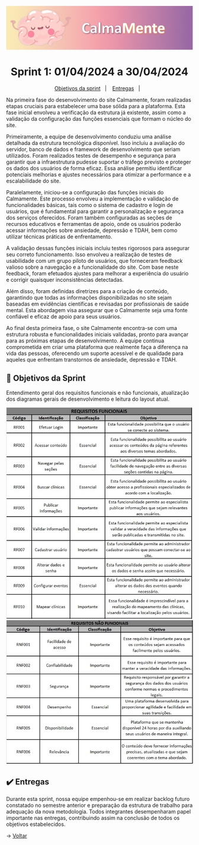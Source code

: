 <div align="center">
    
![banner](https://github.com/marcusvsbarros/projetoManufatura/blob/main/CalmaMente%20capa.jpeg)
</div>

<span id="topo">
<h1 align="center">Sprint 1: 01/04/2024 a 30/04/2024</h1>

<p align="center">
    <a href="#objetivos">Objetivos da sprint</a> &nbsp |&nbsp &nbsp
    <a href="#entregas">Entregas</a> &nbsp |&nbsp &nbsp
</p>

Na primeira fase do desenvolvimento do site Calmamente, foram realizadas etapas cruciais para estabelecer uma base sólida para a plataforma. Esta fase inicial envolveu a verificação da estrutura já existente, assim como a validação da configuração das funções essenciais que formam o núcleo do site.

Primeiramente, a equipe de desenvolvimento conduziu uma análise detalhada da estrutura tecnológica disponível. Isso incluiu a avaliação do servidor, banco de dados e framework de desenvolvimento que seriam utilizados. Foram realizados testes de desempenho e segurança para garantir que a infraestrutura pudesse suportar o tráfego previsto e proteger os dados dos usuários de forma eficaz. Essa análise permitiu identificar potenciais melhorias e ajustes necessários para otimizar a performance e a escalabilidade do site.

Paralelamente, iniciou-se a configuração das funções iniciais do Calmamente. Este processo envolveu a implementação e validação de funcionalidades básicas, tais como o sistema de cadastro e login de usuários, que é fundamental para garantir a personalização e segurança dos serviços oferecidos. Foram também configuradas as seções de recursos educativos e ferramentas de apoio, onde os usuários poderão acessar informações sobre ansiedade, depressão e TDAH, bem como utilizar técnicas práticas de enfrentamento.

A validação dessas funções iniciais incluiu testes rigorosos para assegurar seu correto funcionamento. Isso envolveu a realização de testes de usabilidade com um grupo piloto de usuários, que forneceram feedback valioso sobre a navegação e a funcionalidade do site. Com base neste feedback, foram efetuados ajustes para melhorar a experiência do usuário e corrigir quaisquer inconsistências detectadas.

Além disso, foram definidas diretrizes para a criação de conteúdo, garantindo que todas as informações disponibilizadas no site sejam baseadas em evidências científicas e revisadas por profissionais de saúde mental. Esta abordagem visa assegurar que o Calmamente seja uma fonte confiável e eficaz de apoio para seus usuários.

Ao final desta primeira fase, o site Calmamente encontra-se com uma estrutura robusta e funcionalidades iniciais validadas, pronto para avançar para as próximas etapas de desenvolvimento. A equipe continua comprometida em criar uma plataforma que realmente faça a diferença na vida das pessoas, oferecendo um suporte acessível e de qualidade para aqueles que enfrentam transtornos de ansiedade, depressão e TDAH. 

<span id="objetivos">

## :dart: Objetivos da Sprint
Entendimento geral dos requisitos funcionais e não funcionais, atualização dos diagramas gerais de desenvolvimento e leitura do layout atual.


![RF](https://github.com/CalmaMente/Projeto-Integrador-3DSM/blob/main/Arquivos/RF.jpg)
<br>
![RNF](https://github.com/CalmaMente/Projeto-Integrador-3DSM/blob/main/Arquivos/RNF.jpg)

<span id="entregas">
        
## :heavy_check_mark: Entregas
Durante esta sprint, nossa equipe empenhou-se em realizar backlog futuro constatado no semestre anterior e preparação da estrutura de trabalho para adequação da nova metodologia. Todos integrantes desempenharam papel importante nas entregas, contribuindo assim na conclusão de todos os objetivos estabelecidos.

→ [Voltar](https://github.com/CalmaMente/Projeto-Integrador-3DSM/tree/main)
